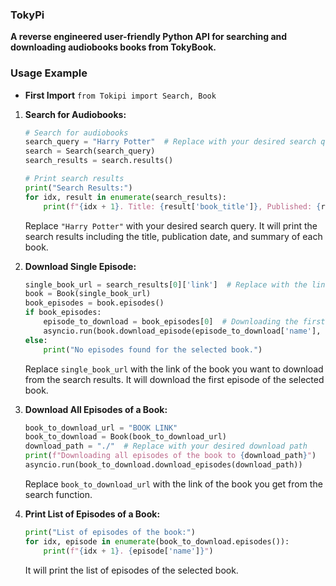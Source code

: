 ### TokyPi
**A reverse engineered user-friendly Python API for searching and downloading audiobooks books from TokyBook.**

### Usage Example

- **First Import** `from Tokipi import Search, Book`

1. **Search for Audiobooks:**

    ```python
    # Search for audiobooks
    search_query = "Harry Potter"  # Replace with your desired search query
    search = Search(search_query)
    search_results = search.results()

    # Print search results
    print("Search Results:")
    for idx, result in enumerate(search_results):
        print(f"{idx + 1}. Title: {result['book_title']}, Published: {result['date_published']}, Summary: {result['summary']}")
    ```

    Replace `"Harry Potter"` with your desired search query. It will print the search results including the title, publication date, and summary of each book.

2. **Download Single Episode:**

    ```python
    single_book_url = search_results[0]['link']  # Replace with the link of the book you want to download from the search results
    book = Book(single_book_url)
    book_episodes = book.episodes()
    if book_episodes:
        episode_to_download = book_episodes[0]  # Downloading the first episode from the book
        asyncio.run(book.download_episode(episode_to_download['name'], episode_to_download['url'], "./"))
    else:
        print("No episodes found for the selected book.")
    ```

    Replace `single_book_url` with the link of the book you want to download from the search results. It will download the first episode of the selected book.

3. **Download All Episodes of a Book:**

    ```python
    book_to_download_url = "BOOK LINK"
    book_to_download = Book(book_to_download_url)
    download_path = "./"  # Replace with your desired download path
    print(f"Downloading all episodes of the book to {download_path}")
    asyncio.run(book_to_download.download_episodes(download_path))
    ```

    Replace `book_to_download_url` with the link of the book you get from the search function.

4. **Print List of Episodes of a Book:**

    ```python
    print("List of episodes of the book:")
    for idx, episode in enumerate(book_to_download.episodes()):
        print(f"{idx + 1}. {episode['name']}")
    ```

    It will print the list of episodes of the selected book.
